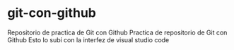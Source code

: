 # git-con-github
Repositorio de practica de Git con Github
Practica de repositorio de Git con Github
Esto lo subí con la interfez de visual studio code